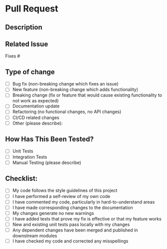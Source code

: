 # Pull Request

## Description
<!-- Please provide a brief description of the changes in this PR -->

## Related Issue
<!-- Please link to the issue here: -->
Fixes #

## Type of change
<!-- Please delete options that are not relevant. -->

- [ ] Bug fix (non-breaking change which fixes an issue)
- [ ] New feature (non-breaking change which adds functionality)
- [ ] Breaking change (fix or feature that would cause existing functionality to not work as expected)
- [ ] Documentation update
- [ ] Refactoring (no functional changes, no API changes)
- [ ] CI/CD related changes
- [ ] Other (please describe):

## How Has This Been Tested?
<!-- Please describe the tests that you ran to verify your changes. -->
- [ ] Unit Tests
- [ ] Integration Tests
- [ ] Manual Testing (please describe)

## Checklist:
<!-- Please delete options that are not relevant. -->

- [ ] My code follows the style guidelines of this project
- [ ] I have performed a self-review of my own code
- [ ] I have commented my code, particularly in hard-to-understand areas
- [ ] I have made corresponding changes to the documentation
- [ ] My changes generate no new warnings
- [ ] I have added tests that prove my fix is effective or that my feature works
- [ ] New and existing unit tests pass locally with my changes
- [ ] Any dependent changes have been merged and published in downstream modules
- [ ] I have checked my code and corrected any misspellings
